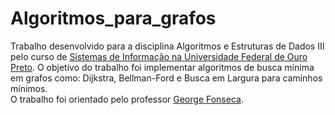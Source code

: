 # Algoritmos_para_grafos

Trabalho desenvolvido para a disciplina Algoritmos e Estruturas de Dados III pelo curso de [Sistemas de Informação na Universidade Federal de Ouro Preto](https://decsi.ufop.br/sistemas-de-informação).
O objetivo do trabalho foi implementar algoritmos de busca mínima em grafos como: Dijkstra, Bellman-Ford e Busca em Largura para caminhos mínimos. <br/>
O trabalho foi orientado pelo professor [George Fonseca](https://github.com/georgehgfonseca).
